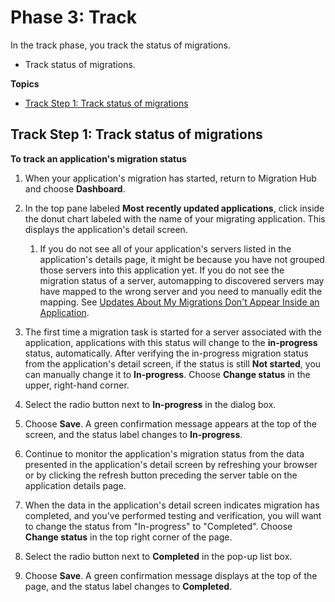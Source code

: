 # Phase 3: Track<a name="discovery-wt-track"></a>

In the track phase, you track the status of migrations\.
+ Track status of migrations\.

**Topics**
+ [Track Step 1: Track status of migrations](#discovery-wt-track-app-status)

## Track Step 1: Track status of migrations<a name="discovery-wt-track-app-status"></a>

**To track an application's migration status**

1. When your application's migration has started, return to Migration Hub and choose **Dashboard**\.

1. In the top pane labeled **Most recently updated applications**, click inside the donut chart labeled with the name of your migrating application\. This displays the application's detail screen\.

   1. If you do not see all of your application's servers listed in the application's details page, it might be because you have not grouped those servers into this application yet\. If you do not see the migration status of a server, automapping to discovered servers may have mapped to the wrong server and you need to manually edit the mapping\. See [Updates About My Migrations Don't Appear Inside an Application](troubleshooting.md#migs-do-not-appear-in-app)\.

1.  The first time a migration task is started for a server associated with the application, applications with this status will change to the **in\-progress** status, automatically\. After verifying the in\-progress migration status from the application's detail screen, if the status is still **Not started**, you can manually change it to **In\-progress**\. Choose **Change status** in the upper, right\-hand corner\.

1. Select the radio button next to **In\-progress** in the dialog box\.

1. Choose **Save**\. A green confirmation message appears at the top of the screen, and the status label changes to **In\-progress**\.

1. Continue to monitor the application's migration status from the data presented in the application's detail screen by refreshing your browser or by clicking the refresh button preceding the server table on the application details page\.

1. When the data in the application's detail screen indicates migration has completed, and you've performed testing and verification, you will want to change the status from "In\-progress" to "Completed"\. Choose **Change status** in the top right corner of the page\.

1. Select the radio button next to **Completed** in the pop\-up list box\.

1. Choose **Save**\. A green confirmation message displays at the top of the page, and the status label changes to **Completed**\.